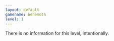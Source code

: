 ```yaml
---
layout: default
gamename: behemoth
level: 1
---
```

There is no information for this level, intentionally.
